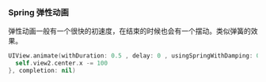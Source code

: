 ### Spring 弹性动画

弹性动画一般有一个很快的初速度，在结束的时候也会有一个摆动。类似弹簧的效果。

```swift
UIView.animate(withDuration: 0.5 , delay: 0 , usingSpringWithDamping: 0.7 , initialSpringVelocity: 20 , options: [] , animations: {
  self.view2.center.x -= 100
}, completion: nil)
```






